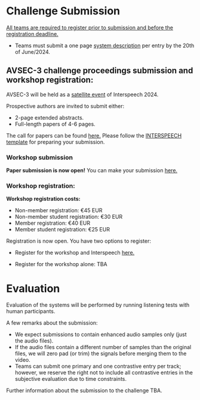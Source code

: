 # Challenge Submission
<u>All teams are required to register prior to submission and before the registration deadline.</u>

- Teams must submit a one page [system description](https://challenge.cogmhear.org/#/getting-started/systems-description) per entry by the 20th of June/2024.


## AVSEC-3 challenge proceedings submission and workshop registration:

AVSEC-3 will be held as a [satellite event](https://interspeech2024.org/satellite/) of Interspeech 2024. 

Prospective authors are invited to submit either: 

- 2-page extended abstracts.
- Full-length papers of 4-6 pages.

The call for papers can be found [here.](call-for-papers.md)
Please follow the [INTERSPEECH template](https://interspeech2024.org/author-resources/) for preparing your submission. 

### Workshop submission

**Paper submission is now open!**
You can make your submission [here.](https://cmt3.research.microsoft.com/AVSEC2024)

### Workshop registration:

**Workshop registration costs:**
- Non-member registration: €45 EUR
- Non-member student registration: €30 EUR
- Member registration: €40 EUR
- Member student registration: €25 EUR

Registration is now open. You have two options to register:

- Register for the workshop and Interspeech [here.](https://interspeech2024.org/satellite/)

- Register for the workshop alone: TBA

# Evaluation

Evaluation of the systems will be performed by running listening tests with human participants. 

A few remarks about the submission:

- We expect submissions to contain enhanced audio samples only (just the audio files). 
- If the audio files contain a different number of samples than the original files, we will zero pad (or trim) the signals before merging them to the video.
- Teams can submit one primary and one contrastive entry per track; however, we reserve the right not to include all contrastive entries in the subjective evaluation due to time constraints.


Further information about the submission to the challenge TBA. 

[//]: # (Please submit your entry &#40;or entries&#41; using the Google Form link provided through the mailing list.)



[//]: # (# Journal Special Issue)

[//]: # (In addition to participation at IEEE ASRU, Challenge participants will be invited to contribute to a Journal Special Issue on the topic of Audio-Visual Speech Enhancement that will be announced next year.)
